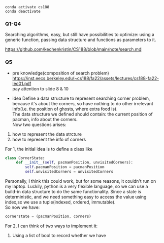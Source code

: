 ```
conda activate cs188
conda deactivate
```

### Q1-Q4
Searching algorithms, easy, but still have possibilities to optimize: using a generic function, passing data structure and functions as parameters to it.  

https://github.com/kechenkristin/CS188/blob/main/note/search.md  

### Q5
- pre knowledge(composition of search problem)
https://inst.eecs.berkeley.edu/~cs188/fa22/assets/lectures/cs188-fa22-lec01.pdf  
pay attention to slide 8 & 10  

- idea
Define a data structure to represent searching corner problem, because it's about the corners, so have nothing to do other irrelevant info(i.e. the position of ghosts, where extra food is).  
The data structure we defined should contain: the current position of pacman, info about the corners.  
Now two questions arises:  
1. how to represent the data strcture
2. how to represent the info of corners

For 1, the initial idea is to define a class like
```python
class CornerState:
     def __init__(self, pacmanPosition, unvisitedCorners):
         self.pacmanPosition = pacmanPosition
         self.unvisitedCorners = unvisitedCorners
```

Personally, I think this could work, but for some reasons, it couldn't run on my laptop. Luckily, python is a very flexible language, so we can use a build-in data structure to do the same functionality. 
Since a state is deterministic, and we need something easy to access the value using index,so we use a tuple(indexed, ordered, immutable).  
So now we have:
```python
cornerstate = (pacmanPosition, corners)
```

For 2, I can think of two ways to implement it:
1. Using a list of bool to record whether we have 
